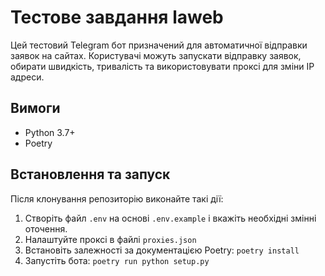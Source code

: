 # Тестове завдання laweb

Цей тестовий Telegram бот призначений для автоматичної відправки заявок на сайтах. Користувачі можуть запускати
відправку заявок, обирати швидкість, тривалість та використовувати проксі для зміни IP адреси.

## Вимоги

- Python 3.7+
- Poetry

## Встановлення та запуск

Після клонування репозиторію виконайте такі дії:

1. Створіть файл  `.env` на основі `.env.example` і вкажіть необхідні змінні оточення.
2. Налаштуйте проксі в файлі `proxies.json`
3. Встановіть залежності за документацією Poetry: `poetry install`
4. Запустіть бота: `poetry run python setup.py`

